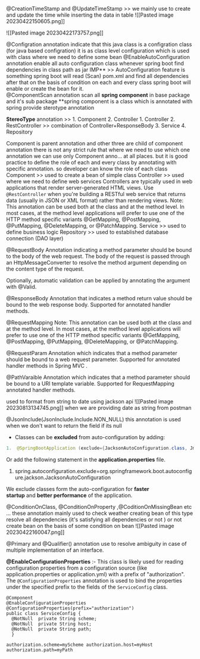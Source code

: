  @CreationTimeStamp and @UpdateTimeStamp  >> we mainly use to create and update the time while inserting the data in table
![[Pasted image 20230422150605.png]]

![[Pasted image 20230422173757.png]]

@Configration annotation indicate that this java class is a configration class (for java based configration) 
it is as class level configuration which is used with class where we need to define some bean
@EnableAutoConfiguration annotation enable all auto configuration class whenever spring boot find dependencies in class path as jar
IMP** >> AutoConfiguration feature is something spring boot will read (Scan) pom.xml and find all dependencies after that on the basis of condition on each and every class spring boot will enable or create the bean for it.             
@ComponentScan annotation scan all **spring component** in base package and it's sub package
**spring component is a class which is annotated with spring provide sterotype annotation

**StereoType** annotation >> 
	1. Component
	2. Controller 
		1. Controller
		2. RestController >> combination of Controller+ResponseBody
	3. Service
	4. Repository

Component is parent annotation and other three are child of component annotation
there is not any strict rule that where we need to use which one annotation we can use only Component anno...  at all places. but it is good practice to define the role of each and every class by annotating with specific annotation. so developer can know the role of each class
Component >> used to create a bean of simple class
Controller >> used where we need to define web services
	Controllers are typically used in web applications that render server-generated HTML views.
	Use `@RestController` when you're building a RESTful web service that returns data (usually in JSON or XML format) rather than rendering views.
	Note: This annotation can be used both at the class and at the method level. In most cases, at the method level applications will prefer to use one of the HTTP method specific variants @GetMapping, @PostMapping, @PutMapping, @DeleteMapping, or @PatchMapping.
Service >> used to define business logic
Repository >> used to established database connection (DAO layer)

@RequestBody
Annotation indicating a method parameter should be bound to the body of the web request. The body of the request is passed through an HttpMessageConverter to resolve the method argument depending on the content type of the request. 

Optionally, automatic validation can be applied by annotating the argument with @Valid.

@ResponseBody
Annotation that indicates a method return value should be bound to the web response body. Supported for annotated handler methods.

@RequestMapping
Note: This annotation can be used both at the class and at the method level. In most cases, at the method level applications will prefer to use one of the HTTP method specific variants @GetMapping, @PostMapping, @PutMapping, @DeleteMapping, or @PatchMapping.


@RequestParam
Annotation which indicates that a method parameter should be bound to a web request parameter.
Supported for annotated handler methods in Spring MVC .

@PathVaraible
Annotation which indicates that a method parameter should be bound to a URI template variable. Supported for RequestMapping annotated handler methods.

used to format from string to date using jackson api
![[Pasted image 20230813134745.png]]
when we are providing date as string from postman

@JsonInclude(JsonInclude.Include.NON_NULL)
this  annotation is used when we don't want to return the field if its null
>>>
-   Classes can be **excluded** from auto-configuration by adding:
```java
1.  @SpringBootApplication (exclude={JacksonAutoConfiguration.class, JmxAutoConfiguration.class})
```
Or add the following statement in the **application.properties** file.
1.  spring.autoconfiguration.exclude=org.springframework.boot.autoconfigure.jackson.JacksonAutoConfiguration  

We exclude classes form the auto-configuration for **faster startup** and **better performance** of the application.

>>>
@ConditionOnClass, @ConditionOnProperty ,@CoditionOnMissingBean etc ...  these annotation mainly  used to check weather creating bean of this type resolve all dependencies (it's satisfying all dependencies or not ) or not
create bean on the basis of  some condition on bean 
![[Pasted image 20230422160047.png]]


@Primary  and @Qualifier() annotation use to resolve ambiguity in case of multiple implementation of an interface.

**@EnableConfigurationProperties** :- This class is likely used for reading configuration properties from a configuration source (like application.properties or application.yml) with a prefix of "authorization". The `@ConfigurationProperties` annotation is used to bind the properties under the specified prefix to the fields of the `ServiceConfig` class.
```
@Component  
@EnableConfigurationProperties  
@ConfigurationProperties(prefix="authorization")  
public class ServiceConfig {  
  @NotNull  private String scheme;  
  @NotNull  private String host;  
  @NotNull  private String path;
  }
```

```
authorization.scheme=myScheme authorization.host=myHost authorization.path=myPath
```
